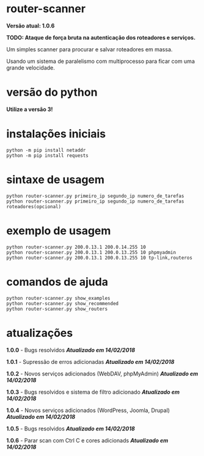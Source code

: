 # router-scanner
**Versão atual: 1.0.6**

**TODO: Ataque de força bruta na autenticação dos roteadores e serviços.**

Um simples scanner para procurar e salvar roteadores em massa.

Usando um sistema de paralelismo com multiprocesso para ficar com uma grande velocidade.
# versão do python
**Utilize a versão 3!**
# instalações iniciais
    python -m pip install netaddr
    python -m pip install requests
# sintaxe de usagem
    python router-scanner.py primeiro_ip segundo_ip numero_de_tarefas
    python router-scanner.py primeiro_ip segundo_ip numero_de_tarefas roteadores(opcional)
# exemplo de usagem
    python router-scanner.py 200.0.13.1 200.0.14.255 10
    python router-scanner.py 200.0.13.1 200.0.13.255 10 phpmyadmin
    python router-scanner.py 200.0.13.1 200.0.13.255 10 tp-link,routeros
# comandos de ajuda
    python router-scanner.py show_examples
    python router-scanner.py show_recommended
    python router-scanner.py show_routers
# atualizações
**1.0.0** - Bugs resolvidos ***Atualizado em 14/02/2018***

**1.0.1** - Supressão de erros adicionadas ***Atualizado em 14/02/2018***

**1.0.2** - Novos serviços adicionados (WebDAV, phpMyAdmin) ***Atualizado em 14/02/2018***

**1.0.3** - Bugs resolvidos e sistema de filtro adicionado ***Atualizado em 14/02/2018***

**1.0.4** - Novos serviços adicionados (WordPress, Joomla, Drupal) ***Atualizado em 14/02/2018***

**1.0.5** - Bugs resolvidos ***Atualizado em 14/02/2018***

**1.0.6** - Parar scan com Ctrl C e cores adicionads ***Atualizado em 14/02/2018***
